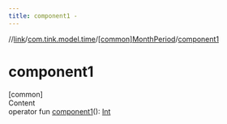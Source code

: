 ```yaml
---
title: component1 -
---
```

//[link](../../index.md)/[com.tink.model.time](../index.md)/[[common]MonthPeriod](index.md)/[component1](component1.md)



# component1  
[common]  
Content  
operator fun [component1](component1.md)(): [Int](https://kotlinlang.org/api/latest/jvm/stdlib/kotlin/-int/index.html)  



